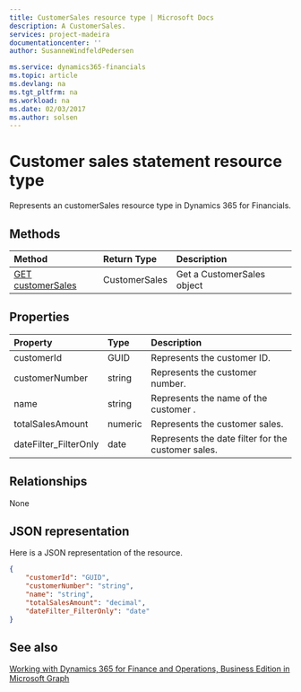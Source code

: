 ```yaml
---
title: CustomerSales resource type | Microsoft Docs
description: A CustomerSales.
services: project-madeira
documentationcenter: ''
author: SusanneWindfeldPedersen

ms.service: dynamics365-financials
ms.topic: article
ms.devlang: na
ms.tgt_pltfrm: na
ms.workload: na
ms.date: 02/03/2017
ms.author: solsen
---
```


# Customer sales statement resource type
Represents an customerSales resource type in Dynamics 365 for Financials.

## Methods

| Method       | Return Type  |Description|
|:---------------|:--------|:----------|
|[GET customerSales](../api/dynamics_get_customerSales.md)|CustomerSales|Get a CustomerSales object|

## Properties
| Property	   | Type	|Description|
|:---------------|:--------|:----------|
|customerId|GUID|Represents the customer ID.|
|customerNumber|string|Represents the customer number.|
|name|string|Represents the name of the customer .|
|totalSalesAmount|numeric|Represents the customer sales.|
|dateFilter_FilterOnly|date|Represents the date filter for the customer sales.|


## Relationships
None

## JSON representation

Here is a JSON representation of the resource.


```json
{
    "customerId": "GUID",
    "customerNumber": "string",
    "name": "string",
    "totalSalesAmount": "decimal",
    "dateFilter_FilterOnly": "date"
}

```
## See also
[Working with Dynamics 365 for Finance and Operations, Business Edition in Microsoft Graph](dynamics_overview.md)  
